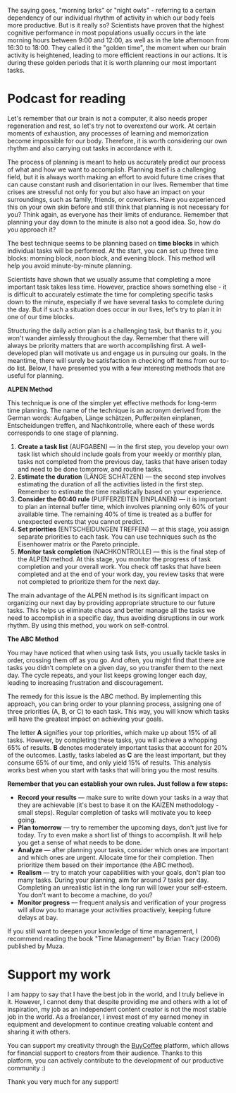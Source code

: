 The saying goes, "morning larks" or "night owls" - referring to a certain dependency of our individual rhythm of activity in which our body feels more productive. But is it really so? Scientists have proven that the highest cognitive performance in most populations usually occurs in the late morning hours between 9:00 and 12:00, as well as in the late afternoon from 16:30 to 18:00. They called it the "golden time", the moment when our brain activity is heightened, leading to more efficient reactions in our actions. It is during these golden periods that it is worth planning our most important tasks.

Podcast for reading
===================

Let's remember that our brain is not a computer, it also needs proper regeneration and rest, so let's try not to overextend our work. At certain moments of exhaustion, any processes of learning and memorization become impossible for our body. Therefore, it is worth considering our own rhythm and also carrying out tasks in accordance with it.

The process of planning is meant to help us accurately predict our process of what and how we want to accomplish. Planning itself is a challenging field, but it is always worth making an effort to avoid future time crises that can cause constant rush and disorientation in our lives. Remember that time crises are stressful not only for you but also have an impact on your surroundings, such as family, friends, or coworkers. Have you experienced this on your own skin before and still think that planning is not necessary for you? Think again, as everyone has their limits of endurance. Remember that planning your day down to the minute is also not a good idea. So, how do you approach it?

The best technique seems to be planning based on **time blocks** in which individual tasks will be performed. At the start, you can set up three time blocks: morning block, noon block, and evening block. This method will help you avoid minute-by-minute planning.

Scientists have shown that we usually assume that completing a more important task takes less time. However, practice shows something else - it is difficult to accurately estimate the time for completing specific tasks down to the minute, especially if we have several tasks to complete during the day. But if such a situation does occur in our lives, let's try to plan it in one of our time blocks.

Structuring the daily action plan is a challenging task, but thanks to it, you won't wander aimlessly throughout the day. Remember that there will always be priority matters that are worth accomplishing first. A well-developed plan will motivate us and engage us in pursuing our goals. In the meantime, there will surely be satisfaction in checking off items from our to-do list. Below, I have presented you with a few interesting methods that are useful for planning.

**ALPEN Method**

This technique is one of the simpler yet effective methods for long-term time planning. The name of the technique is an acronym derived from the German words: Aufgaben, Länge schätzen, Pufferzeiten einplanen, Entscheidungen treffen, and Nachkontrolle, where each of these words corresponds to one stage of planning.

1.  **Create a task list** (AUFGABEN) — in the first step, you develop your own task list which should include goals from your weekly or monthly plan, tasks not completed from the previous day, tasks that have arisen today and need to be done tomorrow, and routine tasks.
2.  **Estimate the duration** (LÄNGE SCHÄTZEN) — the second step involves estimating the duration of all the activities listed in the first step. Remember to estimate the time realistically based on your experience.
3.  **Consider the 60:40 rule** (PUFFERZEITEN EINPLANEN) —  it is important to plan an internal buffer time, which involves planning only 60% of your available time. The remaining 40% of time is treated as a buffer for unexpected events that you cannot predict.
4.  **Set priorities** (ENTSCHEIDUNGEN TREFFEN) — at this stage, you assign separate priorities to each task. You can use techniques such as the Eisenhower matrix or the Pareto principle.
5.  **Monitor task completion** (NACHKONTROLLE)  — this is the final step of the ALPEN method. At this stage, you monitor the progress of task completion and your overall work. You check off tasks that have been completed and at the end of your work day, you review tasks that were not completed to prioritize them for the next day.

The main advantage of the ALPEN method is its significant impact on organizing our next day by providing appropriate structure to our future tasks. This helps us eliminate chaos and better manage all the tasks we need to accomplish in a specific day, thus avoiding disruptions in our work rhythm. By using this method, you work on self-control.

**The ABC Method**

You may have noticed that when using task lists, you usually tackle tasks in order, crossing them off as you go. And often, you might find that there are tasks you didn't complete on a given day, so you transfer them to the next day. The cycle repeats, and your list keeps growing longer each day, leading to increasing frustration and discouragement.

The remedy for this issue is the ABC method. By implementing this approach, you can bring order to your planning process, assigning one of three priorities (A, B, or C) to each task. This way, you will know which tasks will have the greatest impact on achieving your goals.

The letter **A** signifies your top priorities, which make up about 15% of all tasks. However, by completing these tasks, you will achieve a whopping 65% of results. **B** denotes moderately important tasks that account for 20% of the outcomes. Lastly, tasks labeled as **C** are the least important, but they consume 65% of our time, and only yield 15% of results. This analysis works best when you start with tasks that will bring you the most results.

**Remember that you can establish your own rules. Just follow a few steps:**

*   **Record your results** — make sure to write down your tasks in a way that they are achievable (it's best to base it on the KAIZEN methodology - small steps). Regular completion of tasks will motivate you to keep going.
*   **Plan tomorrow** — try to remember the upcoming days, don't just live for today. Try to even make a short list of things to accomplish. It will help you get a sense of what needs to be done.
*   **Analyze** — after planning your tasks, consider which ones are important and which ones are urgent. Allocate time for their completion. Then prioritize them based on their importance (the ABC method).
*   **Realism** —  try to match your capabilities with your goals, don't plan too many tasks. During your planning, aim for around 7 tasks per day. Completing an unrealistic list in the long run will lower your self-esteem. You don't want to become a machine, do you?
*   **Monitor progress** — frequent analysis and verification of your progress will allow you to manage your activities proactively, keeping future delays at bay.

If you still want to deepen your knowledge of time management, I recommend reading the book "Time Management" by Brian Tracy (2006) published by Muza.

Support my work
===================

I am happy to say that I have the best job in the world, and I truly believe in it. However, I cannot deny that despite providing me and others with a lot of inspiration, my job as an independent content creator is not the most stable job in the world. As a freelancer, I invest most of my earned money in equipment and development to continue creating valuable content and sharing it with others.

You can support my creativity through the [BuyCoffee](https://buycoffee.to/leszekkrol) platform, which allows for financial support to creators from their audience. Thanks to this platform, you can actively contribute to the development of our productive community :)

Thank you very much for any support!